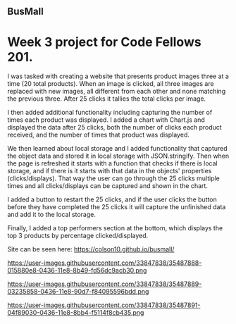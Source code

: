 ## BusMall  

# Week 3 project for Code Fellows 201.

I was tasked with creating a website that presents product images three at a time (20 total products). When an image is clicked, all three images are replaced with new images, all different from each other and none matching the previous three. After 25 clicks it tallies the total clicks per image. 

I then added additional functionality including capturing the number of times each product was displayed. I added a chart with Chart.js and displayed the data after 25 clicks, both the number of clicks each product received, and the number of times that product was displayed. 

We then learned about local storage and I added functionality that captured the object data and stored it in local storage with JSON.stringify. Then when the page is refreshed it starts with a function that checks if there is local storage, and if there is it starts with that data in the objects' properties (clicks/displays). That way the user can go through the 25 clicks multiple times and all clicks/displays can be captured and shown in the chart. 

I added a button to restart the 25 clicks, and if the user clicks the button before they have completed the 25 clicks it will capture the unfinished data and add it to the local storage. 

Finally, I added a top performers section at the bottom, which displays the top 3 products by percentage clicked/displayed. 

Site can be seen here: https://colson10.github.io/busmall/

https://user-images.githubusercontent.com/33847838/35487888-015880e8-0436-11e8-8b49-fd56dc9acb30.png

https://user-images.githubusercontent.com/33847838/35487889-03235858-0436-11e8-90d7-f84095596bdd.png

https://user-images.githubusercontent.com/33847838/35487891-04f89030-0436-11e8-8bb4-f5114f8cb435.png
